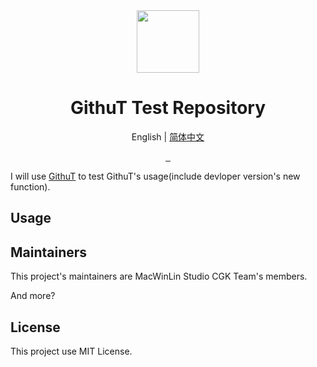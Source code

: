 <div align="center">
  <img src="https://s1.imagehub.cc/images/2022/04/09/favicon.png" width="100px" height="100px">
  <h1 align="center">GithuT Test Repository</h1>
  
  English | [简体中文](https://github.com/githut-test-repo/githut-test-repo/blob/main/README-zh.md)
  
  <a href="https://github.com/xtest2021/githut-test-repo/blob/main/LICENSE">
    <img src="https://img.shields.io/badge/license-MIT%20License-blue" alt="">
  </a>
  <a href="https://www.microsoft.com/en-us/windows">
    <img src="https://img.shields.io/badge/platform-windows-orange" alt="">
  </a>
  <a href="https://www.python.org/">
    <img src="https://img.shields.io/badge/python-v3.9-orange" alt="">
  </a>
</div>

I will use [GithuT](https://github.com/macwinlin-studio/GithuT) to test GithuT's usage(include devloper version's new function).
## Usage
## Maintainers
This project's maintainers are MacWinLin Studio CGK Team's members.

And more?
## License
This project use MIT License.
